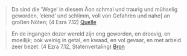 > Da sind die ’Wege‘ in diesem Äon schmal und traurig und mühselig geworden, ’elend‘ und schlimm, voll von Gefahren und nahe[ an großen Nöten; (4 Esra 7.12) [Quelle](https://de.wikisource.org/wiki/Das_vierte_Buch_Esra/Kapitel_7)

> En de ingangen dezer wereld zijn eng geworden, en droevig, en moeilijk; ook weinig in getal, en kwaad, en vol gevaar, en met arbeid zeer bezet. (4 Ezra 7.12, Statenvertaling) [Bron](https://www.statenvertaling.net/bijbel/4ezr/7.html)